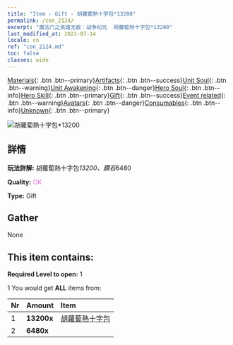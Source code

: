 ```yaml
---
title: "Item - Gift - 胡蘿蔔熱十字包*13200"
permalink: /con_2124/
excerpt: "魔法门之英雄无敌：战争纪元  胡蘿蔔熱十字包*13200"
last_modified_at: 2021-07-14
locale: cn
ref: "con_2124.md"
toc: false
classes: wide
---
```

 [Materials](/ItemsCN/){: .btn .btn--primary}[Artifacts](/ItemsCN/Artifacts/){: .btn .btn--success}[Unit Soul](/ItemsCN/UnitSoul/){: .btn .btn--warning}[Unit Awakening](/ItemsCN/UnitAwakening/){: .btn .btn--danger}[Hero Soul](/ItemsCN/HeroSoul/){: .btn .btn--info}[Hero Skill](/ItemsCN/HeroSkill/){: .btn .btn--primary}[Gift](/ItemsCN/Gift/){: .btn .btn--success}[Event related](/ItemsCN/Events/){: .btn .btn--warning}[Avatars](/ItemsCN/Avatars/){: .btn .btn--danger}[Consumables](/ItemsCN/Consumables/){: .btn .btn--info}[Unknown](/ItemsCN/Unknown/){: .btn .btn--primary}

 ![胡蘿蔔熱十字包*13200](/images/t/i_907591.png)

## 詳情
 **玩法詳解:** 胡蘿蔔熱十字包*13200、鑽石*6480

 **Quality:** <span style="color: #DA70D6">OK</span>

 **Type:** Gift

## Gather

  None

## This item contains:

 **Required Level to open:** 1

 1 You would get **ALL** items  from:

  | Nr | Amount |     Item    |
  |:---|:-------|:------------|
  | 1 |  **13200x** | [胡蘿蔔熱十字包](/cn/Items/con_2119/) |  | 
  | 2 |  **6480x** | <i class="fas fa-gem"/> |  | 
